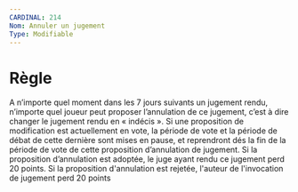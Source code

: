 ```yaml
---
CARDINAL: 214
Nom: Annuler un jugement
Type: Modifiable
---
```


# Règle

A n’importe quel moment dans les 7 jours suivants un jugement rendu, n’importe quel
joueur peut proposer l’annulation de ce jugement, c’est à dire changer le jugement rendu
en « indécis ».
Si une proposition de modification est actuellement en vote, la période de vote et la période
de débat de cette dernière sont mises en pause, et reprendront dés la fin
de la période de vote de cette proposition d’annulation de jugement. 
Si la proposition d’annulation est adoptée, le juge ayant rendu ce jugement perd 20 points.
Si la proposition d'annulation est rejetée, l'auteur de l'invocation de jugement perd 20 points
